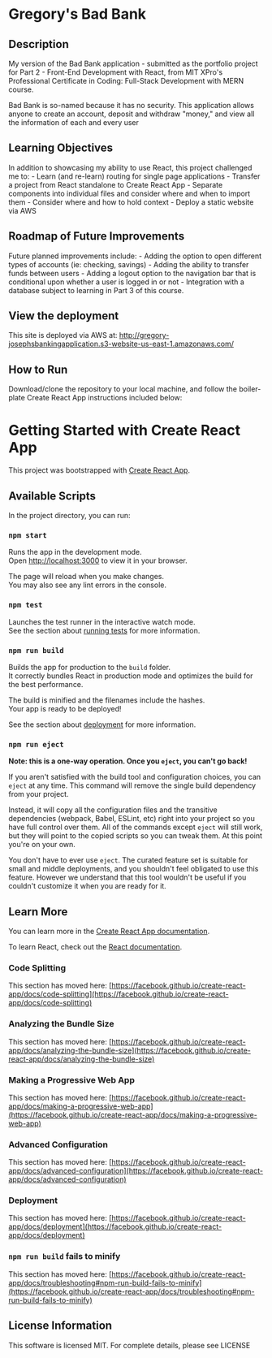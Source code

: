 # Gregory's Bad Bank
## Description
My version of the Bad Bank application - submitted as the portfolio project for Part 2 - Front-End Development with React, from MIT XPro's Professional Certificate in Coding: Full-Stack Development with MERN course.

Bad Bank is so-named because it has no security. This application allows anyone to create an account, deposit and withdraw "money," and view all the information of each and every user

## Learning Objectives
In addition to showcasing my ability to use React, this project challenged me to:
    - Learn (and re-learn) routing for single page applications
    - Transfer a project from React standalone to Create React App
    - Separate components into individual files and consider where and when to import them
    - Consider where and how to hold context
    - Deploy a static website via AWS

## Roadmap of Future Improvements
Future planned improvements include:
    - Adding the option to open different types of accounts (ie: checking, savings)
    - Adding the ability to transfer funds between users
    - Adding a logout option to the navigation bar that is conditional upon whether a user is logged in or not
    - Integration with a database subject to learning in Part 3 of this course.

## View the deployment
This site is deployed via AWS at:
<a href="http://gregory-josephsbankingapplication.s3-website-us-east-1.amazonaws.com/">http://gregory-josephsbankingapplication.s3-website-us-east-1.amazonaws.com/</a>

## How to Run
Download/clone the repository to your local machine, and follow the boiler-plate Create React App instructions included below:

# Getting Started with Create React App

This project was bootstrapped with [Create React App](https://github.com/facebook/create-react-app).

## Available Scripts

In the project directory, you can run:

### `npm start`

Runs the app in the development mode.\
Open [http://localhost:3000](http://localhost:3000) to view it in your browser.

The page will reload when you make changes.\
You may also see any lint errors in the console.

### `npm test`

Launches the test runner in the interactive watch mode.\
See the section about [running tests](https://facebook.github.io/create-react-app/docs/running-tests) for more information.

### `npm run build`

Builds the app for production to the `build` folder.\
It correctly bundles React in production mode and optimizes the build for the best performance.

The build is minified and the filenames include the hashes.\
Your app is ready to be deployed!

See the section about [deployment](https://facebook.github.io/create-react-app/docs/deployment) for more information.

### `npm run eject`

**Note: this is a one-way operation. Once you `eject`, you can't go back!**

If you aren't satisfied with the build tool and configuration choices, you can `eject` at any time. This command will remove the single build dependency from your project.

Instead, it will copy all the configuration files and the transitive dependencies (webpack, Babel, ESLint, etc) right into your project so you have full control over them. All of the commands except `eject` will still work, but they will point to the copied scripts so you can tweak them. At this point you're on your own.

You don't have to ever use `eject`. The curated feature set is suitable for small and middle deployments, and you shouldn't feel obligated to use this feature. However we understand that this tool wouldn't be useful if you couldn't customize it when you are ready for it.

## Learn More

You can learn more in the [Create React App documentation](https://facebook.github.io/create-react-app/docs/getting-started).

To learn React, check out the [React documentation](https://reactjs.org/).

### Code Splitting

This section has moved here: [https://facebook.github.io/create-react-app/docs/code-splitting](https://facebook.github.io/create-react-app/docs/code-splitting)

### Analyzing the Bundle Size

This section has moved here: [https://facebook.github.io/create-react-app/docs/analyzing-the-bundle-size](https://facebook.github.io/create-react-app/docs/analyzing-the-bundle-size)

### Making a Progressive Web App

This section has moved here: [https://facebook.github.io/create-react-app/docs/making-a-progressive-web-app](https://facebook.github.io/create-react-app/docs/making-a-progressive-web-app)

### Advanced Configuration

This section has moved here: [https://facebook.github.io/create-react-app/docs/advanced-configuration](https://facebook.github.io/create-react-app/docs/advanced-configuration)

### Deployment

This section has moved here: [https://facebook.github.io/create-react-app/docs/deployment](https://facebook.github.io/create-react-app/docs/deployment)

### `npm run build` fails to minify

This section has moved here: [https://facebook.github.io/create-react-app/docs/troubleshooting#npm-run-build-fails-to-minify](https://facebook.github.io/create-react-app/docs/troubleshooting#npm-run-build-fails-to-minify)

## License Information
This software is licensed MIT. For complete details, please see LICENSE